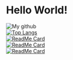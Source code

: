 # Hello World!
![My github](https://github-readme-stats.vercel.app/api?username=ayush700714&show_icons=true&count_private=true&theme=jolly&include_all_commits=true&hide_title=true)
<br />
[![Top Langs](https://github-readme-stats.vercel.app/api/top-langs/?username=ayush700714&layout=compact&theme=omni&card_width=445)](https://github.com/ayush700714)
<br >
[![ReadMe Card](https://github-readme-stats.vercel.app/api/pin/?username=ayush700714&repo=IPL_First_Innings_Score_Predictor&theme=midnight-purple)](https://github.com/ayush700714/IPL_First_Innings_Score_Predictor)
<br >
[![ReadMe Card](https://github-readme-stats.vercel.app/api/pin/?username=ayush700714&repo=Car_Price_Prediction_Cardekho_Dataset&theme=midnight-purple)](https://github.com/ayush700714/Car_Price_Prediction_Cardekho_Dataset)
<br >
[![ReadMe Card](https://github-readme-stats.vercel.app/api/pin/?username=ayush700714&repo=COVID-19&theme=midnight-purple)](https://github.com/ayush700714/COVID-19)

<br />
